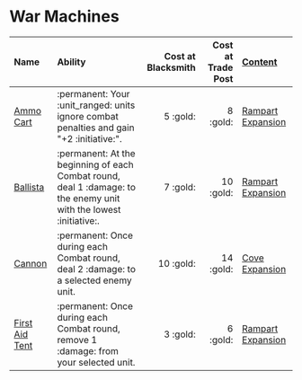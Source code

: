 # War Machines


| Name | Ability | Cost at Blacksmith | Cost at Trade Post | [Content](../content/index.md) |
| :--- | :--- | ---: | ---: | :--- |
| [Ammo Cart](ammo_cart.md) | :permanent: Your :unit_ranged: units ignore combat penalties and gain "+2 :initiative:". | 5 :gold: | 8 :gold: | [Rampart Expansion](../content/rampart_expansion.md) |
| [Ballista](ballista.md) | :permanent: At the beginning of each Combat round, deal 1 :damage: to the enemy unit with the lowest :initiative:. | 7 :gold: | 10 :gold: | [Rampart Expansion](../content/rampart_expansion.md) |
| [Cannon](cannon.md) | :permanent: Once during each Combat round, deal 2 :damage: to a selected enemy unit. | 10 :gold: | 14 :gold: | [Cove Expansion](../content/cove_expansion.md) |
| [First Aid Tent](first_aid_tent.md) | :permanent: Once during each Combat round, remove 1 :damage: from your selected unit. | 3 :gold: | 6 :gold: | [Rampart Expansion](../content/rampart_expansion.md) |
